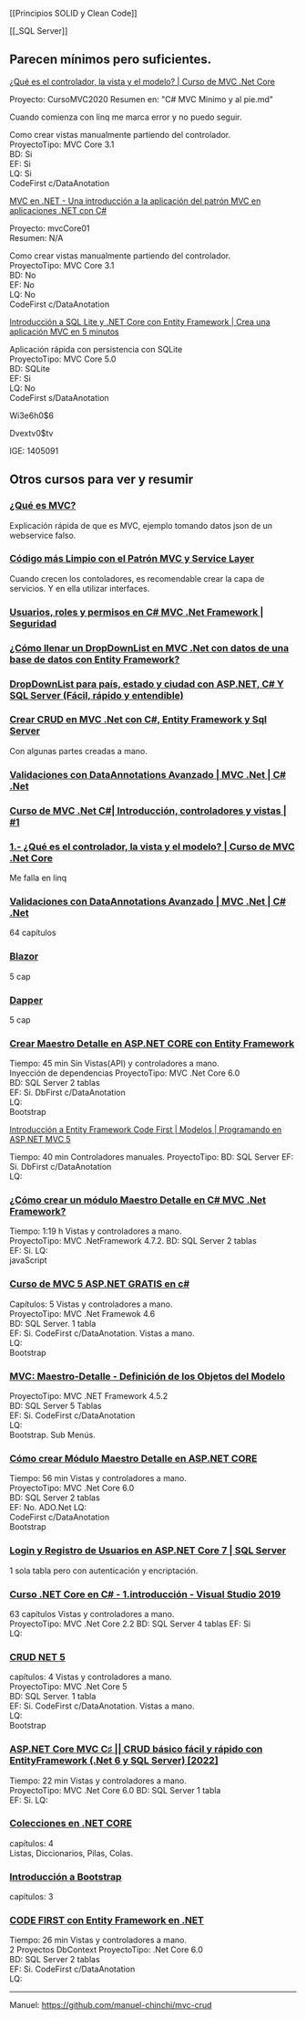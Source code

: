 
[[Principios SOLID y Clean Code]]

[[_SQL Server]]

## Parecen mínimos pero suficientes.

[¿Qué es el controlador, la vista y el modelo? | Curso de MVC .Net Core](https://www.youtube.com/watch?v=fjmaXtgJpUg)

Proyecto: CursoMVC2020
Resumen en: "C# MVC Minimo y al pie.md"  

Cuando comienza con linq me marca error y no puedo seguir.

Como crear vistas manualmente partiendo del controlador.  
ProyectoTipo: MVC Core 3.1  
BD: Si  
EF: Si  
LQ: Si  
CodeFirst c/DataAnotation  


[MVC en .NET - Una introducción a la aplicación del patrón MVC en aplicaciones .NET con C#](https://www.youtube.com/watch?v=DG15OMmtjd8)

Proyecto: mvcCore01  
Resumen: N/A  

Como crear vistas manualmente partiendo del controlador.  
ProyectoTipo: MVC Core 3.1  
BD: No  
EF: No  
LQ: No  
CodeFirst c/DataAnotation 



[Introducción a SQL Lite y .NET Core con Entity Framework | Crea una aplicación MVC en 5 minutos](https://www.youtube.com/watch?v=mIakY0QOtTA&list=PLTVK2lirpnShcRp2IgGa6P1EOCWvH--kD)

Aplicación rápida con persistencia con SQLite  
ProyectoTipo: MVC Core 5.0  
BD: SQLite  
EF: Si  
LQ: No  
CodeFirst s/DataAnotation  






Wi3e6h0$6

Dvextv0$tv

IGE: 1405091





## Otros cursos para ver y resumir

### [¿Qué es MVC?](https://www.youtube.com/watch?v=m1shPjV-98U)

Explicación rápida de que es MVC, ejemplo tomando datos json de un webservice falso.

### [Código más Limpio con el Patrón MVC y Service Layer](https://www.youtube.com/watch?v=9-TvHe-hHeY)

Cuando crecen los contoladores, es recomendable crear la capa de servicios. Y en ella utilizar interfaces.

### [Usuarios, roles y permisos en C# MVC .Net Framework | Seguridad](https://www.youtube.com/watch?v=uMU6hhic0WU)

### [¿Cómo llenar un DropDownList en MVC .Net con datos de una base de datos con Entity Framework?](https://www.youtube.com/watch?v=tiG71g9YnMw)

### [DropDownList para país, estado y ciudad con ASP.NET, C# Y SQL Server (Fácil, rápido y entendible)](https://www.youtube.com/watch?v=9oAeVxviu2g&list=PLSuKjujFoGJ2Ivch50ihu0McQ_hrBD3Hb)

### [Crear CRUD en MVC .Net con C#, Entity Framework y Sql Server](https://www.youtube.com/watch?v=nlW6cl7BTkY)

Con algunas partes creadas a mano.

### [Validaciones con DataAnnotations Avanzado | MVC .Net | C# .Net](https://www.youtube.com/watch?v=rCYGd3_ADn4&list=PLWYKfSbdsjJjcTEeeqkGZi-_WL3w3A-Fu)

### [Curso de MVC .Net C#| Introducción, controladores y vistas | #1](https://www.youtube.com/watch?v=UZNoQMio4XM&list=PLWYKfSbdsjJhzIXJW7FUZUEivr3HGKQZG)

### [1.- ¿Qué es el controlador, la vista y el modelo? | Curso de MVC .Net Core](https://www.youtube.com/watch?v=fjmaXtgJpUg&list=PLWYKfSbdsjJg66pVtdaC4AGrA2mSsiMUL)

Me falla en linq

### [Validaciones con DataAnnotations Avanzado | MVC .Net | C# .Net](https://www.youtube.com/watch?v=rCYGd3_ADn4&list=PLWYKfSbdsjJjcTEeeqkGZi-_WL3w3A-Fu)

64 capítulos

### [Blazor](https://www.youtube.com/watch?v=ktDj2xD-H9s&list=PLWYKfSbdsjJgTz5i8hozK-bsGb7YBs5EZ)

5 cap

### [Dapper](https://www.youtube.com/watch?v=BW8Ux1j_LYc&list=PLWYKfSbdsjJiZoXZ-imYs4JB6_468SHHu)

5 cap


### [Crear Maestro Detalle en ASP.NET CORE con Entity Framework](https://www.youtube.com/watch?v=67xWSHEPc8o)

Tiempo: 45 min
Sin Vistas(API) y controladores a mano.  
Inyección de dependencias
ProyectoTipo: MVC .Net Core 6.0  
BD: SQL Server 2 tablas  
EF: Si. DbFirst c/DataAnotation  
LQ:  
Bootstrap  


[Introducción a Entity Framework Code First | Modelos | Programando en ASP.NET MVC 5](https://www.youtube.com/watch?v=IKlmroHxDNc)

Tiempo: 40 min
Controladores manuales.
ProyectoTipo: 
BD: SQL Server 
EF: Si. DbFirst c/DataAnotation  
LQ:  



### [¿Cómo crear un módulo Maestro Detalle en C# MVC .Net Framework?](https://www.youtube.com/watch?v=YKOcp_Y9w4k)

Tiempo: 1:19 h
Vistas y controladores a mano.  
ProyectoTipo: MVC .NetFramework 4.7.2.
BD: SQL Server 2 tablas  
EF: Si. 
LQ:  
javaScript  


### [Curso de MVC 5 ASP.NET GRATIS en c#](https://www.youtube.com/watch?v=RFsxdfQV2vQ&list=PLx2nia7-PgoC82pgWEoBc2LDU6SuZ0kHm)

Capítulos: 5
Vistas y controladores a mano.  
ProyectoTipo: MVC .Net Framewok 4.6  
BD: SQL Server. 1 tabla   
EF: Si. CodeFirst c/DataAnotation. Vistas a mano.   
LQ:  
Bootstrap  


### [MVC: Maestro-Detalle - Definición de los Objetos del Modelo ](https://www.youtube.com/watch?v=rawVsx4dbgU)

ProyectoTipo: MVC .NET Framework 4.5.2  
BD: SQL Server 5 Tablas  
EF: Si. CodeFirst c/DataAnotation  
LQ:  
Bootstrap. Sub Menús.  


### [Cómo crear Módulo Maestro Detalle en ASP.NET CORE](https://www.youtube.com/watch?v=hukosenzcW0&list=PLx2nia7-PgoDBpKthrdehLO8j76pnHoBm)

Tiempo: 56 min
Vistas y controladores a mano.  
ProyectoTipo: MVC .Net Core 6.0  
BD: SQL Server 2 tablas  
EF: No. ADO.Net
LQ:  
CodeFirst c/DataAnotation  
Bootstrap  


### [Login y Registro de Usuarios en ASP.NET Core 7 | SQL Server](https://www.youtube.com/watch?v=x0MBbx7lym8)

1 sola tabla pero con autenticación y encriptación.


### [Curso .NET Core en C# - 1.introducción - Visual Studio 2019](https://www.youtube.com/watch?v=ss61x5HLBYo&list=PLLJJqiFt6VPrSzPakVEy1_WpwqcWD1vAc)

63 capítulos
Vistas y controladores a mano.  
ProyectoTipo: MVC .Net Core 2.2
BD: SQL Server 4 tablas
EF: Si  
LQ:  


### [CRUD NET 5](https://www.youtube.com/watch?v=ZTXIKV2beRI&list=PLLJJqiFt6VPpo1U-4scTBdFpz0t6JQZB3&index=1)

capítulos: 4
Vistas y controladores a mano.  
ProyectoTipo: MVC .Net Core 5  
BD: SQL Server. 1 tabla   
EF: Si. CodeFirst c/DataAnotation. Vistas a mano.   
LQ:  
Bootstrap  


### [ASP.NET Core MVC C♯ || CRUD básico fácil y rápido con EntityFramework (.Net 6 y SQL Server) [2022]](https://www.youtube.com/watch?v=dhguXv3vRIk)
Tiempo: 22 min
Vistas y controladores a mano.  
ProyectoTipo: MVC .Net Core 6.0
BD: SQL Server 1 tabla  
EF: Si. 
LQ:  


### [Colecciones en .NET CORE](https://www.youtube.com/watch?v=ZlzRyiOIPYA&list=PLLJJqiFt6VPpdlZmuxh0vwlXUi6y6StNP)

capítulos: 4  
Listas, Diccionarios, Pilas, Colas.


### [Introducción a Bootstrap](https://www.youtube.com/watch?v=Uh1x95CL9QY&list=PLLJJqiFt6VPot5DZWI-tFs5cGUqHtJgVy)

capítulos: 3   


### [CODE FIRST con Entity Framework en .NET](https://www.youtube.com/watch?v=x1zjZUZJ6UA)

Tiempo: 26 min
Vistas y controladores a mano.  
2 Proyectos
DbContext
ProyectoTipo: .Net Core 6.0  
BD: SQL Server 2 tablas  
EF: Si. CodeFirst c/DataAnotation  
LQ:  






---
Manuel:
https://github.com/manuel-chinchi/mvc-crud

